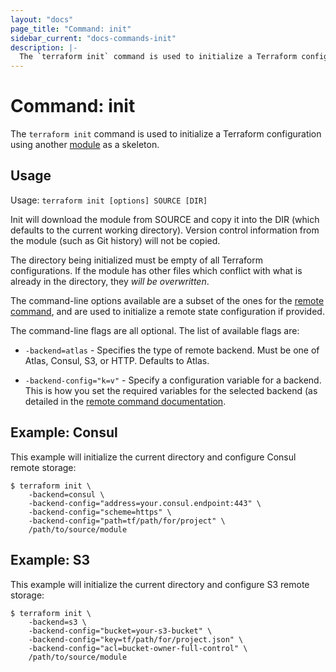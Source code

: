 ```yaml
---
layout: "docs"
page_title: "Command: init"
sidebar_current: "docs-commands-init"
description: |-
  The `terraform init` command is used to initialize a Terraform configuration using another module as a skeleton.
---
```


# Command: init

The `terraform init` command is used to initialize a Terraform configuration
using another
[module](/docs/modules/index.html)
as a skeleton.

## Usage

Usage: `terraform init [options] SOURCE [DIR]`

Init will download the module from SOURCE and copy it into the DIR
(which defaults to the current working directory). Version control
information from the module (such as Git history) will not be copied.

The directory being initialized must be empty of all Terraform configurations.
If the module has other files which conflict with what is already in the
directory, they _will be overwritten_.

The command-line options available are a subset of the ones for the
[remote command](/docs/commands/remote.html), and are used to initialize
a remote state configuration if provided.

The command-line flags are all optional. The list of available flags are:

* `-backend=atlas` - Specifies the type of remote backend. Must be one
  of Atlas, Consul, S3, or HTTP. Defaults to Atlas.

* `-backend-config="k=v"` - Specify a configuration variable for a backend. This is how you set the required variables for the selected backend (as detailed in the [remote command documentation](/docs/commands/remote.html).


## Example: Consul

This example will initialize the current directory and configure Consul remote storage:

```
$ terraform init \
    -backend=consul \
    -backend-config="address=your.consul.endpoint:443" \
    -backend-config="scheme=https" \
    -backend-config="path=tf/path/for/project" \
    /path/to/source/module
```

## Example: S3

This example will initialize the current directory and configure S3 remote storage:

```
$ terraform init \
    -backend=s3 \
    -backend-config="bucket=your-s3-bucket" \
    -backend-config="key=tf/path/for/project.json" \
    -backend-config="acl=bucket-owner-full-control" \
    /path/to/source/module
```

